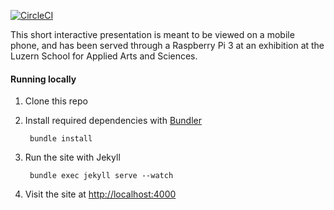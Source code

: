 [![CircleCI](https://circleci.com/gh/ElpisSolar/digital-hub.svg?style=svg)](https://circleci.com/gh/ElpisSolar/digital-hub)

This short interactive presentation is meant to be viewed on a mobile phone, and has been served through a Raspberry Pi 3 at an exhibition at the Luzern School for Applied Arts and Sciences.

#### Running locally

1. Clone this repo
2. Install required dependencies with [Bundler](http://bundler.io/)

        bundle install
3. Run the site with Jekyll

        bundle exec jekyll serve --watch
4. Visit the site at [http://localhost:4000](http://localhost:4000)
